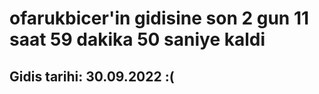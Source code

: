 # ofarukbicer'in gidisine son 2 gun 11 saat 59 dakika 50 saniye kaldi

## Gidis tarihi: 30.09.2022 :(